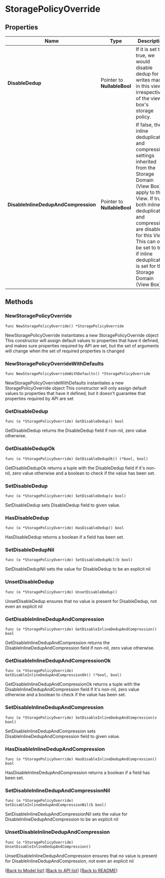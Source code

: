 # StoragePolicyOverride

## Properties

Name | Type | Description | Notes
------------ | ------------- | ------------- | -------------
**DisableDedup** | Pointer to **NullableBool** | If it is set to true, we would disable dedup for writes made in this view irrespective of the view box&#39;s storage policy. | [optional] 
**DisableInlineDedupAndCompression** | Pointer to **NullableBool** | If false, the inline deduplication and compression settings inherited from the Storage Domain (View Box) apply to this View. If true, both inline deduplication and compression are disabled for this View. This can only be set to true if inline deduplication is set for the Storage Domain (View Box). | [optional] 

## Methods

### NewStoragePolicyOverride

`func NewStoragePolicyOverride() *StoragePolicyOverride`

NewStoragePolicyOverride instantiates a new StoragePolicyOverride object
This constructor will assign default values to properties that have it defined,
and makes sure properties required by API are set, but the set of arguments
will change when the set of required properties is changed

### NewStoragePolicyOverrideWithDefaults

`func NewStoragePolicyOverrideWithDefaults() *StoragePolicyOverride`

NewStoragePolicyOverrideWithDefaults instantiates a new StoragePolicyOverride object
This constructor will only assign default values to properties that have it defined,
but it doesn't guarantee that properties required by API are set

### GetDisableDedup

`func (o *StoragePolicyOverride) GetDisableDedup() bool`

GetDisableDedup returns the DisableDedup field if non-nil, zero value otherwise.

### GetDisableDedupOk

`func (o *StoragePolicyOverride) GetDisableDedupOk() (*bool, bool)`

GetDisableDedupOk returns a tuple with the DisableDedup field if it's non-nil, zero value otherwise
and a boolean to check if the value has been set.

### SetDisableDedup

`func (o *StoragePolicyOverride) SetDisableDedup(v bool)`

SetDisableDedup sets DisableDedup field to given value.

### HasDisableDedup

`func (o *StoragePolicyOverride) HasDisableDedup() bool`

HasDisableDedup returns a boolean if a field has been set.

### SetDisableDedupNil

`func (o *StoragePolicyOverride) SetDisableDedupNil(b bool)`

 SetDisableDedupNil sets the value for DisableDedup to be an explicit nil

### UnsetDisableDedup
`func (o *StoragePolicyOverride) UnsetDisableDedup()`

UnsetDisableDedup ensures that no value is present for DisableDedup, not even an explicit nil
### GetDisableInlineDedupAndCompression

`func (o *StoragePolicyOverride) GetDisableInlineDedupAndCompression() bool`

GetDisableInlineDedupAndCompression returns the DisableInlineDedupAndCompression field if non-nil, zero value otherwise.

### GetDisableInlineDedupAndCompressionOk

`func (o *StoragePolicyOverride) GetDisableInlineDedupAndCompressionOk() (*bool, bool)`

GetDisableInlineDedupAndCompressionOk returns a tuple with the DisableInlineDedupAndCompression field if it's non-nil, zero value otherwise
and a boolean to check if the value has been set.

### SetDisableInlineDedupAndCompression

`func (o *StoragePolicyOverride) SetDisableInlineDedupAndCompression(v bool)`

SetDisableInlineDedupAndCompression sets DisableInlineDedupAndCompression field to given value.

### HasDisableInlineDedupAndCompression

`func (o *StoragePolicyOverride) HasDisableInlineDedupAndCompression() bool`

HasDisableInlineDedupAndCompression returns a boolean if a field has been set.

### SetDisableInlineDedupAndCompressionNil

`func (o *StoragePolicyOverride) SetDisableInlineDedupAndCompressionNil(b bool)`

 SetDisableInlineDedupAndCompressionNil sets the value for DisableInlineDedupAndCompression to be an explicit nil

### UnsetDisableInlineDedupAndCompression
`func (o *StoragePolicyOverride) UnsetDisableInlineDedupAndCompression()`

UnsetDisableInlineDedupAndCompression ensures that no value is present for DisableInlineDedupAndCompression, not even an explicit nil

[[Back to Model list]](../README.md#documentation-for-models) [[Back to API list]](../README.md#documentation-for-api-endpoints) [[Back to README]](../README.md)


